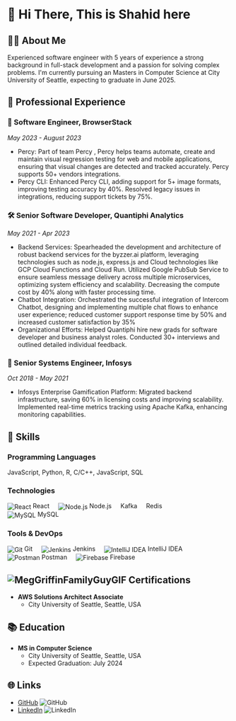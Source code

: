 # 👋 Hi There, This is Shahid here

## 🧑‍💻 About Me

Experienced software engineer with 5 years of experience a strong background in full-stack development and a passion for solving complex problems. I'm currently pursuing an Masters in Computer Science at City University of Seattle, expecting to graduate in June 2025.

## 🌟 Professional Experience

### 🚀 Software Engineer, BrowserStack
*May 2023 - August 2023*
- Percy: Part of team Percy , Percy helps teams automate, create and maintain visual regression testing for web and
 mobile applications, ensuring that visual changes are detected and tracked accurately. Percy supports 50+ vendors
 integrations.
- Percy CLI: Enhanced Percy CLI, adding support for 5+ image formats, improving testing accuracy by 40%.
 Resolved legacy issues in integrations, reducing support tickets by 75%.

### 🛠️ Senior Software Developer, Quantiphi Analytics
*May 2021 - Apr 2023*
- Backend Services: Spearheaded the development and architecture of robust backend services for the byzzer.ai
 platform, leveraging technologies such as node.js, express.js and Cloud technologies like GCP Cloud Functions and
 Cloud Run. Utilized Google PubSub Service to ensure seamless message delivery across multiple microservices,
 optimizing system efficiency and scalability. Decreasing the compute cost by 40% along with faster processing time.
- Chatbot Integration: Orchestrated the successful integration of Intercom Chatbot, designing and implementing
 multiple chat flows to enhance user experience; reduced customer support response time by 50% and increased
 customer satisfaction by 35%
- Organizational Efforts: Helped Quantiphi hire new grads for software developer and business analyst roles.
 Conducted 30+ interviews and outlined detailed individual feedback.
  
### 🔬 Senior Systems Engineer, Infosys
*Oct 2018 - May 2021*
- Infosys Enterprise Gamification Platform: Migrated backend infrastructure, saving 60% in licensing costs and
 improving scalability.
 Implemented real-time metrics tracking using Apache Kafka, enhancing monitoring capabilities.


## 🚀 Skills

### Programming Languages
JavaScript, Python, R, C/C++, JavaScript, SQL

### Technologies
<div style="display: flex; flex-wrap: wrap;">
    <div style="margin-right: 20px;">
        <img src="https://img.icons8.com/ios-filled/50/000000/react-native.png" alt="React" style="vertical-align: middle;"/>
        React
    </div>
    <div style="margin-right: 20px;">
        <img src="https://img.icons8.com/color/50/000000/nodejs.png" alt="Node.js" style="vertical-align: middle;"/>
        Node.js
    </div>
    <div style="margin-right: 20px;">
        Kafka
    </div>
    <div style="margin-right: 20px;">
        Redis
    </div>
    <div style="margin-right: 20px;">
        <img src="https://img.icons8.com/ios-filled/50/000000/mysql-logo.png" alt="MySQL" style="vertical-align: middle;"/>
        MySQL
    </div>
</div>

### Tools & DevOps
<div style="display: flex; flex-wrap: wrap;">
    <div style="margin-right: 20px;">
        <img src="https://img.icons8.com/color/48/000000/git.png" alt="Git" style="vertical-align: middle;"/>
        Git
    </div>
    <div style="margin-right: 20px;">
        <img src="https://img.icons8.com/color/48/000000/jenkins.png" alt="Jenkins" style="vertical-align: middle;"/>
        Jenkins
    </div>
    <div style="margin-right: 20px;">
        <img src="https://img.icons8.com/color/48/000000/intellij-idea.png" alt="IntelliJ IDEA" style="vertical-align: middle;"/>
        IntelliJ IDEA
    </div>
    <div style="margin-right: 20px;">
        <img src="https://img.icons8.com/dusk/48/000000/postman-api.png" alt="Postman" style="vertical-align: middle;"/>
        Postman
    </div>
    <div style="margin-right: 20px;">
        <img src="https://img.icons8.com/color/48/000000/firebase.png" alt="Firebase" style="vertical-align: middle;"/>
        Firebase
    </div>
</div>

## ![MegGriffinFamilyGuyGIF](https://github.com/user-attachments/assets/84651534-084b-476f-bdee-ad0a285a3838) Certifications

- **AWS Solutions Architect Associate**
  - City University of Seattle, Seattle, USA

## 📚 Education

- **MS in Computer Science**
  - City University of Seattle, Seattle, USA
  - Expected Graduation: July 2024

## 🌐 Links

- [GitHub](https://github.com/shahid-k) ![GitHub](https://img.icons8.com/material-outlined/24/000000/github.png)
- [LinkedIn](https://www.linkedin.com/in/shahidkhan96/) ![LinkedIn](https://img.icons8.com/material-rounded/24/000000/linkedin.png)

